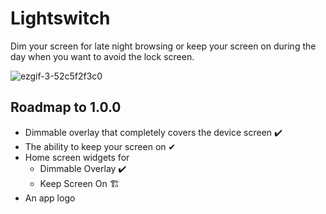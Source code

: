 # Lightswitch
Dim your screen for late night browsing or keep your screen on during the day when you want to avoid the lock screen.





![ezgif-3-52c5f2f3c0](https://user-images.githubusercontent.com/19227507/171495415-f48b8799-ad13-467b-a546-0765d2aaadcd.gif)





## Roadmap to 1.0.0
- Dimmable overlay that completely covers the device screen ✔️
- The ability to keep your screen on ✔
- Home screen widgets for 
  - Dimmable Overlay ✔️
  - Keep Screen On 🏗
- An app logo
